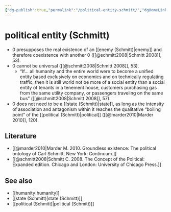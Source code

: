 ```yaml
---
{"dg-publish":true,"permalink":"/political-entity-schmitt/","dgHomeLink":false,"dgPassFrontmatter":false}
---
```


# political entity (Schmitt)
- 0 presupposes the real existence of an [[enemy (Schmitt)|enemy]] and therefore coexistence with another 0 ([[@schmitt2008|Schmitt 2008]], 53).
- 0 cannot be universal ([[@schmitt2008|Schmitt 2008]], 53).
	- “If… all humanity and the entire world were to become a unified entity based exclusively on economics and on technically regulating traffic, then it is still world not be more of a social entity than a social entity of tenants in a tenement house, customers purchasing gas from the same utility company, or passengers traveling on the same bus” ([[@schmitt2008|Schmitt 2008]], 57).
- 0 does not need to be a [[state (Schmitt)|state]], as long as the intensity of association and antagonism  within it reaches the qualitative “boiling point” of the [[political (Schmitt)|political]] ([[@marder2010|Marder 2010]], 120).

## Literature
- [[@marder2010|Marder M. 2010. Groundless existence: The political ontology of Carl Schmitt. New York: Continuum.]]
- [[@schmitt2008|Schmitt C. 2008. The Concept of the Political: Expanded edition. Chicago and London: University of Chicago Press.]]


## See also
- [[humanity|humanity]]
- [[state (Schmitt)|state (Schmitt)]]
- [[political (Schmitt)|political (Schmitt)]]